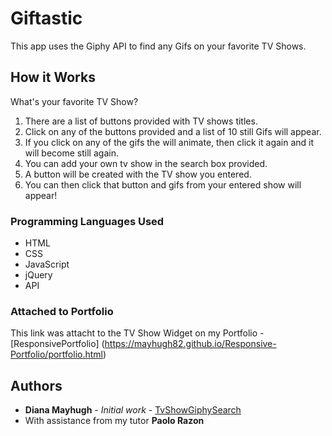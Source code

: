 # Giftastic
This app uses the Giphy API to find any Gifs on your favorite TV Shows.

## How it Works

What's your favorite TV Show?

1. There are a list of buttons provided with TV shows titles.
2. Click on any of the buttons provided and a list of 10 still Gifs will appear.
3. If you click on any of the gifs the will animate, then click it again and it will become still again.
4. You can add your own tv show in the search box provided.
5. A button will be created with the TV show you entered.
6. You can then click that button and gifs from your entered show will appear!

### Programming Languages Used

* HTML
* CSS
* JavaScript
* jQuery
* API

### Attached to Portfolio

This link was attacht to the TV Show Widget on my Portfolio - [ResponsivePortfolio] (https://mayhugh82.github.io/Responsive-Portfolio/portfolio.html)

## Authors

* **Diana Mayhugh** - *Initial work* - [TvShowGiphySearch](https://mayhugh82.github.io/Giftastic/)
* With assistance from my tutor **Paolo Razon**
